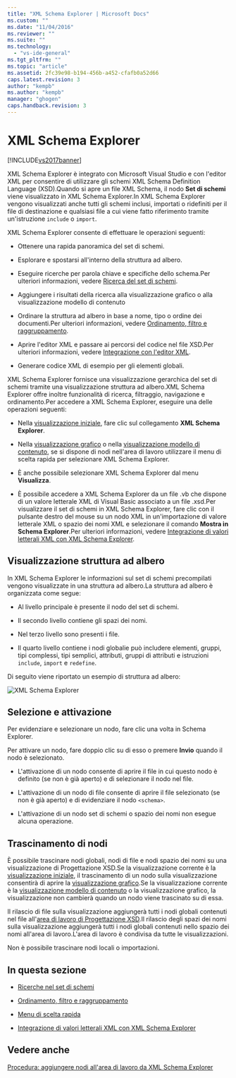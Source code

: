 ```yaml
---
title: "XML Schema Explorer | Microsoft Docs"
ms.custom: ""
ms.date: "11/04/2016"
ms.reviewer: ""
ms.suite: ""
ms.technology: 
  - "vs-ide-general"
ms.tgt_pltfrm: ""
ms.topic: "article"
ms.assetid: 2fc39e98-b194-456b-a452-cfafb0a52d66
caps.latest.revision: 3
author: "kempb"
ms.author: "kempb"
manager: "ghogen"
caps.handback.revision: 3
---
```

# XML Schema Explorer
[!INCLUDE[vs2017banner](../code-quality/includes/vs2017banner.md)]

XML Schema Explorer è integrato con Microsoft Visual Studio e con l'editor XML per consentire di utilizzare gli schemi XML Schema Definition Language \(XSD\).Quando si apre un file XML Schema, il nodo **Set di schemi** viene visualizzato in XML Schema Explorer.In XML Schema Explorer vengono visualizzati anche tutti gli schemi inclusi, importati o ridefiniti per il file di destinazione e qualsiasi file a cui viene fatto riferimento tramite un'istruzione `include` o `import`.  
  
 XML Schema Explorer consente di effettuare le operazioni seguenti:  
  
-   Ottenere una rapida panoramica del set di schemi.  
  
-   Esplorare e spostarsi all'interno della struttura ad albero.  
  
-   Eseguire ricerche per parola chiave e specifiche dello schema.Per ulteriori informazioni, vedere [Ricerca del set di schemi](../xml-tools/searching-the-schema-set.md).  
  
-   Aggiungere i risultati della ricerca alla visualizzazione grafico o alla visualizzazione modello di contenuto  
  
-   Ordinare la struttura ad albero in base a nome, tipo o ordine dei documenti.Per ulteriori informazioni, vedere [Ordinamento, filtro e raggruppamento](../xml-tools/sorting-filtering-and-grouping-xml-schema-explorer.md).  
  
-   Aprire l'editor XML e passare ai percorsi del codice nel file XSD.Per ulteriori informazioni, vedere [Integrazione con l'editor XML](../xml-tools/integration-with-xml-editor.md).  
  
-   Generare codice XML di esempio per gli elementi globali.  
  
 XML Schema Explorer fornisce una visualizzazione gerarchica del set di schemi tramite una visualizzazione struttura ad albero.XML Schema Explorer offre inoltre funzionalità di ricerca, filtraggio, navigazione e ordinamento.Per accedere a XML Schema Explorer, eseguire una delle operazioni seguenti:  
  
-   Nella [visualizzazione iniziale](../xml-tools/start-view.md), fare clic sul collegamento **XML Schema Explorer**.  
  
-   Nella [visualizzazione grafico](../xml-tools/graph-view.md) o nella [visualizzazione modello di contenuto](../xml-tools/content-model-view.md), se si dispone di nodi nell'area di lavoro utilizzare il menu di scelta rapida per selezionare XML Schema Explorer.  
  
-   È anche possibile selezionare XML Schema Explorer dal menu **Visualizza**.  
  
-   È possibile accedere a XML Schema Explorer da un file .vb che dispone di un valore letterale XML di Visual Basic associato a un file .xsd.Per visualizzare il set di schemi in XML Schema Explorer, fare clic con il pulsante destro del mouse su un nodo XML in un'importazione di valore letterale XML o spazio dei nomi XML e selezionare il comando **Mostra in Schema Explorer**.Per ulteriori informazioni, vedere [Integrazione di valori letterali XML con XML Schema Explorer](../xml-tools/integration-of-xml-literals-with-xml-schema-explorer.md).  
  
## Visualizzazione struttura ad albero  
 In XML Schema Explorer le informazioni sul set di schemi precompilati vengono visualizzate in una struttura ad albero.La struttura ad albero è organizzata come segue:  
  
-   Al livello principale è presente il nodo del set di schemi.  
  
-   Il secondo livello contiene gli spazi dei nomi.  
  
-   Nel terzo livello sono presenti i file.  
  
-   Il quarto livello contiene i nodi globalie può includere elementi, gruppi, tipi complessi, tipi semplici, attributi, gruppi di attributi e istruzioni `include`, `import` e `redefine`.  
  
 Di seguito viene riportato un esempio di struttura ad albero:  
  
 ![XML Schema Explorer](~/xml-tools/media/xmlschemaexplorer.gif "XMLSchemaExplorer")  
  
## Selezione e attivazione  
 Per evidenziare e selezionare un nodo, fare clic una volta in Schema Explorer.  
  
 Per attivare un nodo, fare doppio clic su di esso o premere **Invio** quando il nodo è selezionato.  
  
-   L'attivazione di un nodo consente di aprire il file in cui questo nodo è definito \(se non è già aperto\) e di selezionare il nodo nel file.  
  
-   L'attivazione di un nodo di file consente di aprire il file selezionato \(se non è già aperto\) e di evidenziare il nodo `<schema>`.  
  
-   L'attivazione di un nodo set di schemi o spazio dei nomi non esegue alcuna operazione.  
  
## Trascinamento di nodi  
 È possibile trascinare nodi globali, nodi di file e nodi spazio dei nomi su una visualizzazione di Progettazione XSD.Se la visualizzazione corrente è la [visualizzazione iniziale](../xml-tools/start-view.md), il trascinamento di un nodo sulla visualizzazione consentirà di aprire la [visualizzazione grafico](../xml-tools/graph-view.md).Se la visualizzazione corrente è la [visualizzazione modello di contenuto](../xml-tools/content-model-view.md) o la visualizzazione grafico, la visualizzazione non cambierà quando un nodo viene trascinato su di essa.  
  
 Il rilascio di file sulla visualizzazione aggiungerà tutti i nodi globali contenuti nel file all'[area di lavoro di Progettazione XSD](../xml-tools/xml-schema-designer-workspace.md).Il rilascio degli spazi dei nomi sulla visualizzazione aggiungerà tutti i nodi globali contenuti nello spazio dei nomi all'area di lavoro.L'area di lavoro è condivisa da tutte le visualizzazioni.  
  
 Non è possibile trascinare nodi locali o importazioni.  
  
## In questa sezione  
  
-   [Ricerche nel set di schemi](../xml-tools/searching-the-schema-set.md)  
  
-   [Ordinamento, filtro e raggruppamento](../xml-tools/sorting-filtering-and-grouping-xml-schema-explorer.md)  
  
-   [Menu di scelta rapida](../xml-tools/context-menus-xml-schema-explorer.md)  
  
-   [Integrazione di valori letterali XML con XML Schema Explorer](../xml-tools/integration-of-xml-literals-with-xml-schema-explorer.md)  
  
## Vedere anche  
 [Procedura: aggiungere nodi all'area di lavoro da XML Schema Explorer](../xml-tools/how-to-add-nodes-to-the-workspace-from-the-xml-schema-explorer.md)